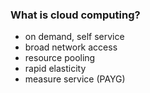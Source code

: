 ### What is cloud computing?
- on demand, self service
- broad network access
- resource pooling
- rapid elasticity
- measure service (PAYG)

<!--stackedit_data:
eyJoaXN0b3J5IjpbODE1ODgxNTk5LDQzNTIxNzM5NV19
-->